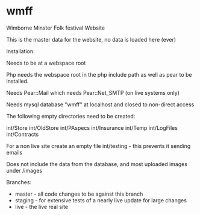 # wmff
Wimborne Minster Folk festival Website

This is the master data for the website, no data is loaded here (ever)

Installation:

Needs to be at a webspace root

Php needs the webspace root in the php include path as well as pear to be installed.  

Needs Pear::Mail which needs Pear::Net_SMTP (on live systems only)

Needs mysql database "wmff" at localhost and closed to non-direct access

The following empty directories need to be created:

int/Store int/OldStore int/PAspecs int/Insurance int/Temp int/LogFiles int/Contracts

For a non live site create an empty file int/testing - this prevents it sending emails

Does not include the data from the database, and most uploaded images under /images


Branches:
* master - all code changes to be against this branch
* staging - for extensive tests of a nearly live update for large changes
* live - the live real site



